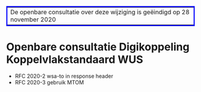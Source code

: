 <table style="border: 3px solid blue;"><tr><td>De openbare consultatie over deze wijziging is geëindigd op 28 november 2020</td></tr></table>

# Openbare consultatie Digikoppeling Koppelvlakstandaard WUS

* RFC 2020-2 wsa-to in response header
* RFC 2020-3 gebruik MTOM
